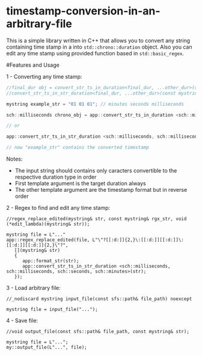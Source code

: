 # timestamp-conversion-in-an-arbitrary-file

This is a simple library written in C++ that allows you to convert any string containing time stamp in a into ```std::chrono::duration``` object.
Also you can edit any time stamp using provided function based in ```std::basic_regex```.

#Features and Usage

1 - Converting any time stamp:
```c++
//final_dur obj = convert_str_ts_in_duration<final_dur, ...other_dur>(const mystring&);
//convert_str_ts_in_str_duration<final_dur, ...other_dur>(const mystring&);

mystring example_str = "01 01 01"; // minutes seconds milliseconds

sch::milliseconds chrono_obj = app::convert_str_ts_in_duration <sch::milliseconds, sch::milliseconds, sch::seconds, sch::minutes>(example_str);

// or

app::convert_str_ts_in_str_duration <sch::milliseconds, sch::milliseconds, sch::seconds, sch::minutes>(example_str);

// now "example_str" contains the converted timestamp
```
Notes:
- The input string should contains only caracters convertible to the respective duration type in order
- First template argument is the target duration always
- The other template argument are the timestamp format but in reverse order

2 - Regex to find and edit any time stamp:
```
//regex_replace_edited(mystring& str, const mystring& rgx_str, void (*edit_lambda)(mystring& str));

mystring file = L"..."
app::regex_replace_edited(file, L"\"?[[:d:]]{2,}\:[[:d:]][[:d:]]\:[[:d:]][[:d:]]{2,}\"?",
   [](mystring& str)
   {
      app::format_str(str);
      app::convert_str_ts_in_str_duration <sch::milliseconds, sch::milliseconds, sch::seconds, sch::minutes>(str);
   });
```

3 - Load arbitrary file:
```
//_nodiscard mystring input_file(const sfs::path& file_path) noexcept

mystring file = input_file("...");
```

4 - Save file:
```
//void output_file(const sfs::path& file_path, const mystring& str);

mystring file = L"...";
my::output_file(L"...", file);
```
